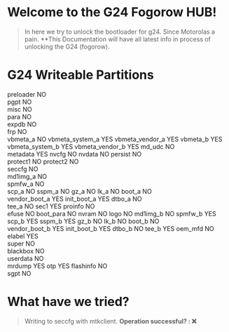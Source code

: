 
# Welcome to the G24 Fogorow HUB!
> In here we try to unlock the bootloader for g24.
> Since Motorolas a pain.
**This Documentation will have all latest info in process of unlocking the G24 (fogorow).




# G24 Writeable Partitions
preloader	NO	
pgpt	NO	
misc	NO		
para	NO	
expdb	NO	
frp	NO		
vbmeta_a	NO
vbmeta_system_a	YES
vbmeta_vendor_a	YES
vbmeta_b	YES 
vbmeta_system_b	YES
vbmeta_vendor_b	YES
md_udc	NO	
metadata	YES
nvcfg	NO
nvdata	NO
persist	NO	
protect1	NO
protect2	NO	
seccfg	NO	
md1img_a	NO	
spmfw_a	NO	
scp_a		NO
sspm_a	NO
gz_a		NO
lk_a		NO
boot_a	NO	
vendor_boot_a	YES 
init_boot_a	YES
dtbo_a	NO		
tee_a	NO
sec1	YES
proinfo	NO	
efuse	NO
boot_para	NO
nvram	NO
logo	NO
md1img_b	NO
spmfw_b	YES
scp_b	YES
sspm_b	YES
gz_b	NO
lk_b	NO
boot_b	NO	
vendor_boot_b	YES
init_boot_b	YES
dtbo_b	NO
tee_b	YES
oem_mfd	NO	
elabel	YES		
super NO		
blackbox	NO		
userdata	NO		
mrdump	YES	
otp	YES	
flashinfo	NO	
sgpt	NO	

# What have we tried?

> Writing to seccfg with mtkclient.
> **Operation successful? : ❌**
